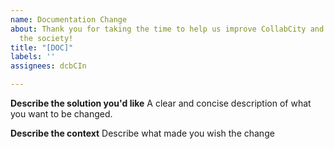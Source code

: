 ```yaml
---
name: Documentation Change
about: Thank you for taking the time to help us improve CollabCity and for helping
  the society!
title: "[DOC]"
labels: ''
assignees: dcbCIn

---
```


**Describe the solution you'd like**
A clear and concise description of what you want to be changed.

**Describe the context**
Describe what made you wish the change

